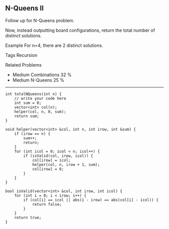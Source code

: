 ## N-Queens II ##

Follow up for N-Queens problem.

Now, instead outputting board configurations, return the total number of distinct solutions.

Example
For n=4, there are 2 distinct solutions.

Tags 
Recursion

Related Problems 

- Medium Combinations 32 %
- Medium N-Queens 25 %

----------
    int totalNQueens(int n) {
        // write your code here
        int sum = 0;
        vector<int> col(n);
        helper(col, n, 0, sum);
        return sum;
    }
    
    void helper(vector<int> &col, int n, int irow, int &sum) {
        if (irow == n) {
            sum++;
            return;
        }
        for (int icol = 0; icol < n; icol++) {
            if (isValid(col, irow, icol)) {
                col[irow] = icol;
                helper(col, n, irow + 1, sum);
                col[irow] = 0;
            }
        }
    }
    
    bool isValid(vector<int> &col, int irow, int icol) {
        for (int i = 0; i < irow; i++) {
            if (col[i] == icol || abs(i - irow) == abs(col[i] - icol)) {
                return false;
            }
        }
        return true;
    }